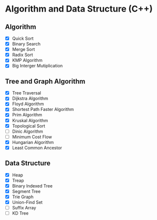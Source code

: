 # Algorithm and Data Structure (C++)
## Algorithm
- [x] Quick Sort
- [x] Binary Search
- [x] Merge Sort
- [x] Radix Sort
- [x] KMP Algorithm
- [x] Big Interger Mutiplication

## Tree and Graph Algorithm
- [x] Tree Traversal
- [x] Dijkstra Algorithm
- [x] Floyd Algorithm
- [x] Shortest Path Faster Algorithm
- [x] Prim Algorithm
- [x] Kruskal Algorithm
- [x] Topological Sort
- [ ] Dinic Algorithm
- [ ] Minimum Cost Flow
- [x] Hungarian Algorithm
- [x] Least Common Ancestor

## Data Structure
- [x] Heap
- [x] Treap
- [x] Binary Indexed Tree
- [x] Segment Tree
- [x] Trie Graph
- [x] Union-Find Set
- [ ] Suffix Array
- [ ] KD Tree
